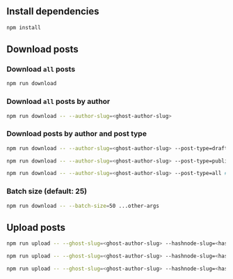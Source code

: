 ## Install dependencies

```bash
npm install
```

## Download posts

### Download `all` posts

```bash
npm run download
```
### Download `all`  posts by author

```bash
npm run download -- --author-slug=<ghost-author-slug>
```

### Download posts by author and post type
```bash
npm run download -- --author-slug=<ghost-author-slug> --post-type=draft
```

```bash
npm run download -- --author-slug=<ghost-author-slug> --post-type=published
```

```bash
npm run download -- --author-slug=<ghost-author-slug> --post-type=all # default
```

### Batch size (default: 25)

```bash
npm run download -- --batch-size=50 ...other-args
```

## Upload posts

```bash
npm run upload -- --ghost-slug=<ghost-author-slug> --hashnode-slug=<hashnode-author-slug> --post-type=draft
```

```bash
npm run upload -- --ghost-slug=<ghost-author-slug> --hashnode-slug=<hashnode-author-slug> --post-type=published
```

```bash
npm run upload -- --ghost-slug=<ghost-author-slug> --hashnode-slug=<hashnode-author-slug> --post-type=all # default
```
